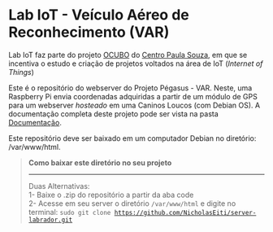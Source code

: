 # Lab IoT - Veículo Aéreo de Reconhecimento (VAR)

Lab IoT faz parte do projeto [OCUBO](http://ocubo.cpscetec.com.br/) do [Centro Paula Souza](https://www.cps.sp.gov.br/), em que se incentiva o estudo e criação de projetos voltados na área de IoT (*Internet of Things*)

Este é o repositório do webserver do Projeto Pégasus - VAR. Neste, uma Raspberry Pi envia coordenadas adquiridas a partir de um módulo de GPS para um webserver *hosteado* em uma Caninos Loucos (com Debian OS). A documentação completa deste projeto pode ser vista na pasta [Documentação](/Documentação).

Este repositório deve ser baixado em um computador Debian no diretório: /var/www/html.

> **Como baixar este diretório no seu projeto**
> ***
> Duas Alternativas:<br>
> 1- Baixe o .zip do repositório a partir da aba code <br>
> 2- Acesse em seu server o diretório <code>/var/www/html</code> e digite no terminal: <code>sudo git clone https://github.com/NicholasEiti/server-labrador.git</code>

